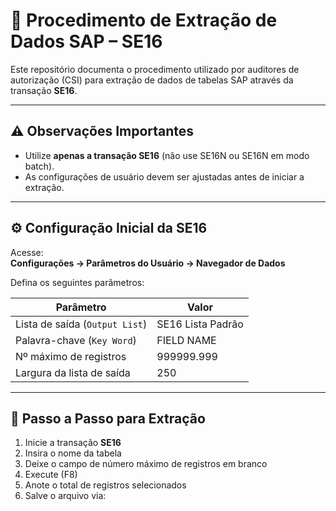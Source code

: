 # 🧾 Procedimento de Extração de Dados SAP – SE16

Este repositório documenta o procedimento utilizado por auditores de autorização (CSI) para extração de dados de tabelas SAP através da transação **SE16**.

---

## ⚠️ Observações Importantes

- Utilize **apenas a transação SE16** (não use SE16N ou SE16N em modo batch).
- As configurações de usuário devem ser ajustadas antes de iniciar a extração.

---

## ⚙️ Configuração Inicial da SE16

Acesse:  
**Configurações → Parâmetros do Usuário → Navegador de Dados**

Defina os seguintes parâmetros:

| Parâmetro                      | Valor                 |
|-------------------------------|------------------------|
| Lista de saída (`Output List`) | SE16 Lista Padrão     |
| Palavra-chave (`Key Word`)    | FIELD NAME            |
| Nº máximo de registros        | 999999.999            |
| Largura da lista de saída     | 250                   |

---

## 🧩 Passo a Passo para Extração

1. Inicie a transação **SE16**
2. Insira o nome da tabela
3. Deixe o campo de número máximo de registros em branco
4. Execute (F8)
5. Anote o total de registros selecionados
6. Salve o arquivo via:
